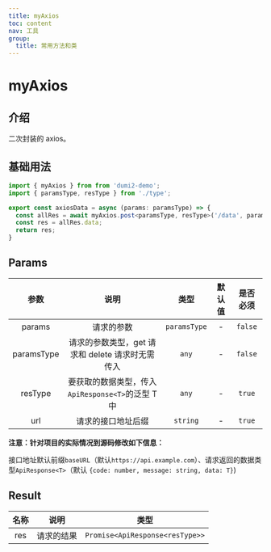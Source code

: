 ```yaml
---
title: myAxios
toc: content
nav: 工具
group:
  title: 常用方法和类
---
```


# myAxios

## 介绍

二次封装的 axios。

## 基础用法

```typescript
import { myAxios } from from 'dumi2-demo';
import { paramsType, resType } from './type';

export const axiosData = async (params: paramsType) => {
  const allRes = await myAxios.post<paramsType, resType>('/data', params);
  const res = allRes.data;
  return res;
}
```

## Params

| 参数 | 说明 | 类型 | 默认值 | 是否必须 |
| :-: | :-: | :-: | :-: | :-: |
| params | 请求的参数 | `paramsType` | - | `false` |
| paramsType | 请求的参数类型，get 请求和 delete 请求时无需传入 | `any` | - | `false` |
| resType | 要获取的数据类型，传入 `ApiResponse<T>`的泛型 T 中 | `any` | - | `true` |
| url | 请求的接口地址后缀 | `string` | - | `true` |

**注意：针对项目的实际情况到源码修改如下信息：**

接口地址默认前缀`baseURL`（默认`https://api.example.com`）、请求返回的数据类型`ApiResponse<T>`（默认 `{code: number, message: string, data: T}`)

## Result

| 名称 |    说明    |              类型               |
| :--: | :--------: | :-----------------------------: |
| res  | 请求的结果 | `Promise<ApiResponse<resType>>` |
